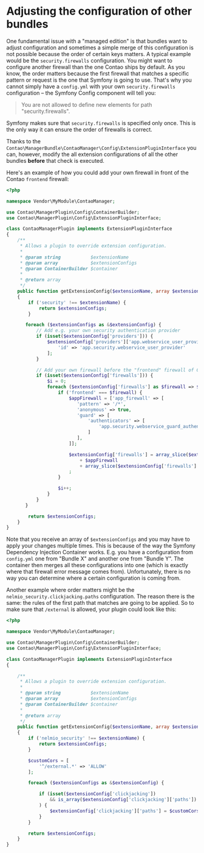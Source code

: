 # Adjusting the configuration of other bundles

One fundamental issue with a "managed edition" is that bundles want to adjust
configuration and sometimes a simple merge of this configuration is not possible
because the order of certain keys matters. A typical example would be the
`security.firewalls` configuration. You might want to configure another firewall
than the one Contao ships by default. As you know, the order matters because the
first firewall that matches a specific pattern or request is the one that Symfony
is going to use. That's why you cannot simply have a `config.yml` with your own
`security.firewalls` configuration – the Symfony Config component will tell you:

> You are not allowed to define new elements for path "security.firewalls".

Symfony makes sure that `security.firewalls` is specified only once. This is the
only way it can ensure the order of firewalls is correct.

Thanks to the `Contao\ManagerBundle\ContaoManager\Config\ExtensionPluginInterface` 
you can, however, modify the all extension configurations of all the other bundles
**before** that check is executed.

Here's an example of how you could add your own firewall in front of the Contao
`frontend` firewall:

```php
<?php

namespace Vendor\MyModule\ContaoManager;

use Contao\ManagerPlugin\Config\ContainerBuilder;
use Contao\ManagerPlugin\Config\ExtensionPluginInterface;

class ContaoManagerPlugin implements ExtensionPluginInterface
{
    /**
     * Allows a plugin to override extension configuration.
     *
     * @param string           $extensionName
     * @param array            $extensionConfigs
     * @param ContainerBuilder $container
     *
     * @return array
     */
    public function getExtensionConfig($extensionName, array $extensionConfigs, ContainerBuilder $container)
    {
        if ('security' !== $extensionName) {
            return $extensionConfigs;
        }

       foreach ($extensionConfigs as &$extensionConfig) {
           // Add e.g. your own security authentication provider
           if (isset($extensionConfig['providers'])) {
               $extensionConfig['providers']['app.webservice_user_provider'] = [
                   'id' => 'app.security.webservice_user_provider'
               ];
           }

           // Add your own firewall before the "frontend" firewall of Contao
           if (isset($extensionConfig['firewalls'])) {
               $i = 0;
               foreach ($extensionConfig['firewalls'] as $firewall => $firewallConfig) {
                   if ('frontend' === $firewall) {
                       $appFirewall = ['app_firewall' => [
                          'pattern' => '/*',
                          'anonymous' => true,
                          'guard' => [
                              'authenticators' => [
                                  'app.security.webservice_guard_authenticator'
                              ]
                          ],
                       ]];

                       $extensionConfig['firewalls'] = array_slice($extensionConfig['firewalls'], 0, $i, true)
                           + $appFirewall
                           + array_slice($extensionConfig['firewalls'] , 3, count($extensionConfig['firewalls']) - 1, true)
                       ;
                   }

                   $i++;
               }
           }
       }

        return $extensionConfigs;
    }
}
```

Note that you receive an array of `$extensionConfigs` and you may have to apply
your changes multiple times. This is because of the way the Symfony Dependency
Injection Container works. E.g. you have a configuration from `config.yml` one
from "Bundle X" and another one from "Bundle Y". The container then merges all
these configurations into one (which is exactly where that firewall error message
comes from). Unfortunately, there is no way you can determine where a certain
configuration is coming from.

Another example where order matters might be the `nelmio_security.clickjacking.paths`
configuration. The reason there is the same: the rules of the first path that matches
are going to be applied. So to make sure that `/external` is allowed, your plugin
could look like this:

```php
<?php

namespace Vendor\MyModule\ContaoManager;

use Contao\ManagerPlugin\Config\ContainerBuilder;
use Contao\ManagerPlugin\Config\ExtensionPluginInterface;

class ContaoManagerPlugin implements ExtensionPluginInterface
{

    /**
     * Allows a plugin to override extension configuration.
     *
     * @param string           $extensionName
     * @param array            $extensionConfigs
     * @param ContainerBuilder $container
     *
     * @return array
     */
    public function getExtensionConfig($extensionName, array $extensionConfigs, ContainerBuilder $container)
    {
        if ('nelmio_security' !== $extensionName) {
            return $extensionConfigs;
        }

        $customCors = [
            '^/external.*' => 'ALLOW'
        ];

        foreach ($extensionConfigs as &$extensionConfig) {

            if (isset($extensionConfig['clickjacking'])
                && is_array($extensionConfig['clickjacking']['paths'])
            ) {
                $extensionConfig['clickjacking']['paths'] = $customCors + $extensionConfig['clickjacking']['paths'];
            }
        }

        return $extensionConfigs;
    }
}

```
